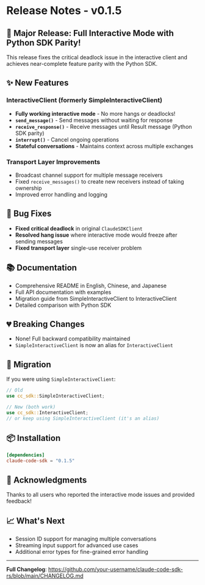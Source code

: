 # Release Notes - v0.1.5

## 🎉 Major Release: Full Interactive Mode with Python SDK Parity!

This release fixes the critical deadlock issue in the interactive client and achieves near-complete feature parity with the Python SDK.

## ✨ New Features

### InteractiveClient (formerly SimpleInteractiveClient)
- **Fully working interactive mode** - No more hangs or deadlocks!
- **`send_message()`** - Send messages without waiting for response
- **`receive_response()`** - Receive messages until Result message (Python SDK parity)
- **`interrupt()`** - Cancel ongoing operations
- **Stateful conversations** - Maintains context across multiple exchanges

### Transport Layer Improvements
- Broadcast channel support for multiple message receivers
- Fixed `receive_messages()` to create new receivers instead of taking ownership
- Improved error handling and logging

## 🐛 Bug Fixes
- **Fixed critical deadlock** in original `ClaudeSDKClient`
- **Resolved hang issue** where interactive mode would freeze after sending messages
- **Fixed transport layer** single-use receiver problem

## 📚 Documentation
- Comprehensive README in English, Chinese, and Japanese
- Full API documentation with examples
- Migration guide from SimpleInteractiveClient to InteractiveClient
- Detailed comparison with Python SDK

## 💔 Breaking Changes
- None! Full backward compatibility maintained
- `SimpleInteractiveClient` is now an alias for `InteractiveClient`

## 🔄 Migration
If you were using `SimpleInteractiveClient`:
```rust
// Old
use cc_sdk::SimpleInteractiveClient;

// New (both work)
use cc_sdk::InteractiveClient;
// or keep using SimpleInteractiveClient (it's an alias)
```

## 📦 Installation
```toml
[dependencies]
claude-code-sdk = "0.1.5"
```

## 🙏 Acknowledgments
Thanks to all users who reported the interactive mode issues and provided feedback!

## 📈 What's Next
- Session ID support for managing multiple conversations
- Streaming input support for advanced use cases
- Additional error types for fine-grained error handling

---

**Full Changelog**: https://github.com/your-username/claude-code-sdk-rs/blob/main/CHANGELOG.md
